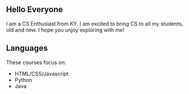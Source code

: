 <!--
**jillianmaher/jillianmaher** is a ✨ _special_ ✨ repository because its `README.md` (this file) appears on your GitHub profile.
-->

## Hello Everyone
I am a CS Enthusiast from KY. I am excited to bring CS to all my students, old and new. I hope you unjoy exploring with me!

## Languages
These courses focus on:
- HTML/CSS/Javascript
- Python
- Java


